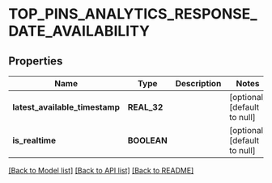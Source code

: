 # TOP_PINS_ANALYTICS_RESPONSE_DATE_AVAILABILITY

## Properties
Name | Type | Description | Notes
------------ | ------------- | ------------- | -------------
**latest_available_timestamp** | **REAL_32** |  | [optional] [default to null]
**is_realtime** | **BOOLEAN** |  | [optional] [default to null]

[[Back to Model list]](../README.md#documentation-for-models) [[Back to API list]](../README.md#documentation-for-api-endpoints) [[Back to README]](../README.md)


